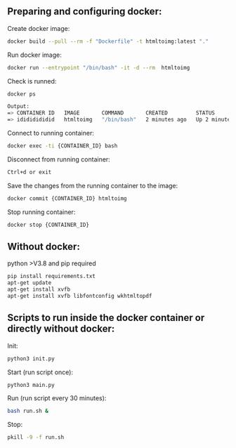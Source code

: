 ## Preparing and configuring docker:
Create docker image:
```bash
docker build --pull --rm -f "Dockerfile" -t htmltoimg:latest "."
```

Run docker image:
```bash
docker run --entrypoint "/bin/bash" -it -d --rm  htmltoimg
```

Check is runned:
```bash
docker ps

Output:
=> CONTAINER ID   IMAGE       COMMAND       CREATED         STATUS         PORTS     NAMES
=> idididididid   htmltoimg   "/bin/bash"   2 minutes ago   Up 2 minutes             thirsty_torvalds
```

Connect to running container:
```bash
docker exec -ti {CONTAINER_ID} bash
```

Disconnect from running container:
```bash
Ctrl+d or exit
```

Save the changes from the running container to the image:
```bash
docker commit {CONTAINER_ID} htmltoimg
```

Stop running container:
```bash
docker stop {CONTAINER_ID}
```

## Without docker:
python >V3.8 and pip required
```bash
pip install requirements.txt
apt-get update
apt-get install xvfb
apt-get install xvfb libfontconfig wkhtmltopdf
```

## Scripts to run inside the docker container or directly without docker:
Init:
```bash
python3 init.py
```

Start (run script once):
```bash
python3 main.py
```

Run (run script every 30 minutes):
```bash
bash run.sh &
```

Stop:
```bash
pkill -9 -f run.sh
```

